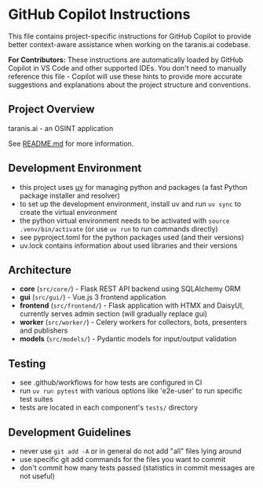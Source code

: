 # GitHub Copilot Instructions

This file contains project-specific instructions for GitHub Copilot to provide better context-aware assistance when working on the taranis.ai codebase. 

**For Contributors:** These instructions are automatically loaded by GitHub Copilot in VS Code and other supported IDEs. You don't need to manually reference this file - Copilot will use these hints to provide more accurate suggestions and explanations about the project structure and conventions.

## Project Overview

taranis.ai - an OSINT application

See [README.md](../README.md) for more information.

## Development Environment

- this project uses [uv](https://docs.astral.sh/uv/) for managing python and packages (a fast Python package installer and resolver)
- to set up the development environment, install uv and run `uv sync` to create the virtual environment
- the python virtual environment needs to be activated with `source .venv/bin/activate` (or use `uv run` to run commands directly)
- see pyproject.toml for the python packages used (and their versions)
- uv.lock contains information about used libraries and their versions

## Architecture

- **core** (`src/core/`) - Flask REST API backend using SQLAlchemy ORM
- **gui** (`src/gui/`) - Vue.js 3 frontend application 
- **frontend** (`src/frontend/`) - Flask application with HTMX and DaisyUI, currently serves admin section (will gradually replace gui)
- **worker** (`src/worker/`) - Celery workers for collectors, bots, presenters and publishers
- **models** (`src/models/`) - Pydantic models for input/output validation

## Testing

- see .github/workflows for how tests are configured in CI
- run `uv run pytest` with various options like 'e2e-user' to run specific test suites
- tests are located in each component's `tests/` directory

## Development Guidelines

- never use `git add -A` or in general do not add "all" files lying around
- use specific git add commands for the files you want to commit
- don't commit how many tests passed (statistics in commit messages are not useful)
